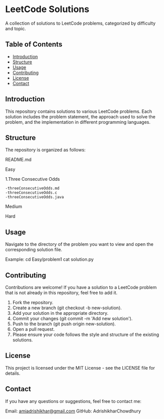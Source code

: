 # LeetCode Solutions

A collection of solutions to LeetCode problems, categorized by difficulty and topic.

## Table of Contents

- [Introduction](#introduction)
- [Structure](#structure)
- [Usage](#usage)
- [Contributing](#contributing)
- [License](#license)
- [Contact](#contact)

## Introduction

This repository contains solutions to various LeetCode problems. Each solution includes the problem statement, the approach used to solve the problem, and the implementation in different programming languages.

## Structure

The repository is organized as follows:

README.md

Easy

1.Three Consecutive Odds

	-threeConsecutiveOdds.md
	-threeConsecutiveOdds.c
	-threeConsecutiveOdds.java 
Medium

Hard

## Usage
Navigate to the directory of the problem you want to view and open the corresponding solution file.

Example:
cd Easy/problem1
cat solution.py

## Contributing

Contributions are welcome! If you have a solution to a LeetCode problem that is not already in this repository, feel free to add it.

1. Fork the repository.
2. Create a new branch (git checkout -b new-solution).
3. Add your solution in the appropriate directory.
4. Commit your changes (git commit -m 'Add new solution').
5. Push to the branch (git push origin new-solution).
6. Open a pull request.
7. Please ensure your code follows the style and structure of the existing solutions.

## License

This project is licensed under the MIT License - see the LICENSE file for details.

## Contact

If you have any questions or suggestions, feel free to contact me:

Email: amiadrishikhar@gmail.com
GitHub: AdrishikharChowdhury
